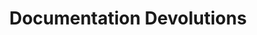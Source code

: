 ---
layout: 'layouts/home.liquid'
title: Documentation Devolutions
description: Besoin d'aide? Voici la couverture complète de tous les produits, modules et outils connexes de Devolutions.
cards:
  - name: rdm
    links:
      - name: Qu'est-ce que Remote Desktop Manager?
        url: /fr/rdm/overview/what-is-rdm/
      - name: Premiers pas
        url: /fr/rdm/getting-started/
      - name: Installation
        url: /fr/rdm/installation/client/
  - name: rdm/mac
    links:
      - name: Qu'est-ce que Remote Desktop Manager (macOS)?
        url: /fr/rdm/mac/overview/what-is-rdm/
      - name: Premiers pas
        url: /fr/rdm/mac/getting-started/
      - name: Installation
        url: /fr/rdm/mac/installation/client/
  - name: server
    links:
      - name: Qu'est-ce que Devolutions Server?
        url: /fr/server/overview/what-is-server/
      - name: Premiers pas
        url: /fr/server/getting-started/
      - name: Installation
        url: /fr/server/getting-started/installation/
  - name: hub
    links:
      - name: Qu'est-ce que Devolutions Hub?
        url: /fr/hub/overview/what-is-hub/
      - name: Premiers pas
        url: /fr/hub/getting-started/get-started-hub-business/
      - name: Premiers pas avec le SSO
        url: /fr/hub/getting-started/get-started-sso-hub-business/
      - name: Compte Devolutions
        url: /fr/cloud/devolutions-account/
  - name: gateway
    links:
      - name: Qu'est-ce que Devolutions Gateway?
        url: /fr/dgw/overview/what-is-dgw/
      - name: Devolutions Server
        url: /fr/dgw/server/system-requirements/
      - name: Devolutions Hub
        url: /fr/dgw/hub/system-requirements/
      - name: Devolutions Gateway Standalone
        url: /fr/dgw/standalone/
  - name: pam
    links:
      - name: Qu'est-ce que Devolutions PAM?
        url: /fr/pam/overview/what-is-pam/
      - name: Remote Desktop Manager
        url: /fr/pam/rdm/
      - name: Devolutions Server
        url: /fr/pam/server/
      - name: Devolutions Hub Business
        url: /fr/pam/hub/
  - name: workspace
    links:
      - name: Qu'est-ce que Devolutions Workspace?
        url: /fr/workspace/overview/what-is-workspace/
      - name: Installation de l'application de bureau
        url: /fr/workspace/workspace-apps/workspace-desktop/installation/
      - name: Installation de l'application mobile
        url: /fr/workspace/workspace-apps/workspace-mobile/installation/
      - name: Installation de l'extension de navigateur
        url: /fr/workspace/workspace-browser-extension/installation/
  - name: powershell
    links:
      - name: Qu'est-ce que Devolutions PowerShell?
        url: /fr/powershell/overview/what-is-powershell/
      - name: Remote Desktop Manager
        url: /fr/powershell/rdm-powershell/
      - name: Devolutions Server
        url: /fr/powershell/dvls-powershell/
      - name: Devolutions Hub
        url: /fr/powershell/hub-powershell/
      - name: Devolutions Gateway
        url: /fr/powershell/gateway-powershell/
---